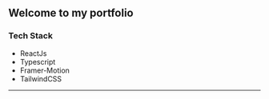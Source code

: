 ## Welcome to my portfolio

### Tech Stack

-   ReactJs
-   Typescript
-   Framer-Motion
-   TailwindCSS

---
